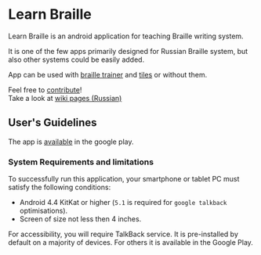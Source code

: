 # Learn Braille

Learn Braille is an android application for teaching Braille writing system.

It is one of the few apps primarily designed for Russian Braille system, 
but also other systems could be easily added.

App can be used with 
[braille trainer](https://github.com/braille-systems/braille-trainer)
and [tiles](https://github.com/braille-systems/braille-tiles)
or without them.

Feel free to [contribute](https://github.com/braille-systems/learn-braille/blob/master/CONTRIBUTING.md)! <br>
Take a look at [wiki pages (Russian)](https://github.com/braille-systems/learn-braille/wiki) <br>


## User's Guidelines

The app is [available](https://play.google.com/store/apps/details?id=com.github.braillesystems.learnbraille&hl=ru) in the google play.

### System Requirements and limitations

To successfully run this application, your smartphone or tablet PC must satisfy the following conditions:
- Android 4.4 KitKat or higher (`5.1` is required for `google talkback` optimisations).
- Screen of size not less then 4 inches.

For accessibility, you will require TalkBack service.
It is pre-installed by default on a majority of devices.
For others it is available in the Google Play.
